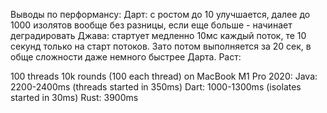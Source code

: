Выводы по перформансу:
Дарт: с ростом до 10 улучшается, далее до 1000 изолятов вообще без разницы, если еще больше - начинает деградировать
Джава: стартует медленно 10мс каждый поток, те 10 секунд только на старт потоков. Зато потом выполняется за 20 сек, в обще сложности даже немного быстрее Дарта.
Раст: 

100 threads 10k rounds (100 each thread) on MacBook M1 Pro 2020:
Java: 2200-2400ms (threads started in 350ms)
Dart: 1000-1300ms (isolates started in 30ms)
Rust: 3900ms